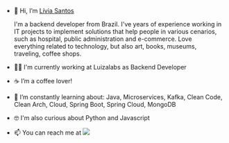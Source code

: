 - 👋 Hi, I’m [Lívia Santos](https://www.linkedin.com/in/liviasilvasantos/)

    I'm a backend developer from Brazil. I've years of experience working in IT projects to implement solutions that help people in various cenarios, such as hospital, public administration and e-commerce.
    Love everything related to technology, but also art, books, museums, traveling, coffee shops.

- :woman_technologist: I'm currently working at Luizalabs as Backend Developer
- :coffee: I’m a coffee lover!
- 🌱 I’m constantly learning about: Java, Microservices, Kafka, Clean Code, Clean Arch, Cloud, Spring Boot, Spring Cloud, MongoDB
- :nerd_face: I'm also curious about Python and Javascript
- 📫 You can reach me at [![](https://img.shields.io/badge/linkedin-%230077B5.svg?style=for-the-badge&logo=linkedin)](https://www.linkedin.com/in/liviasilvasantos/)

<!---
liviasilvasantos/liviasilvasantos is a ✨ special ✨ repository because its `README.md` (this file) appears on your GitHub profile.
You can click the Preview link to take a look at your changes.
--->
